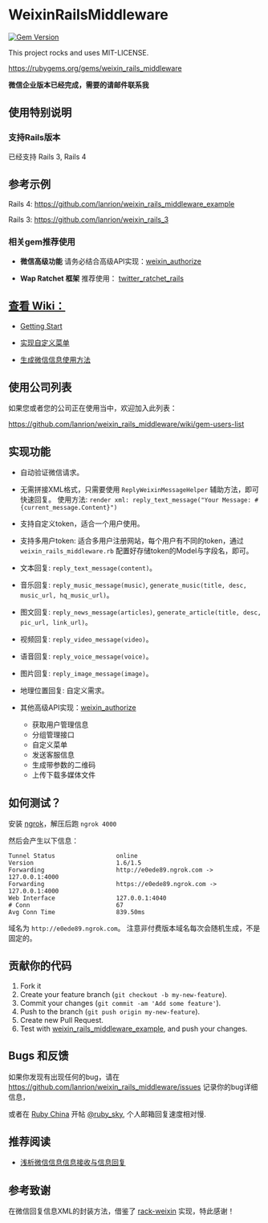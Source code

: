 # WeixinRailsMiddleware

[![Gem Version](https://badge.fury.io/rb/weixin_rails_middleware.png)](http://badge.fury.io/rb/weixin_rails_middleware)

This project rocks and uses MIT-LICENSE.

https://rubygems.org/gems/weixin_rails_middleware

**微信企业版本已经完成，需要的请邮件联系我**

## 使用特别说明

### 支持Rails版本

已经支持 Rails 3, Rails 4

## 参考示例

Rails 4: https://github.com/lanrion/weixin_rails_middleware_example

Rails 3: https://github.com/lanrion/weixin_rails_3

### 相关gem推荐使用

* **微信高级功能** 请务必结合高级API实现：[weixin_authorize](https://github.com/lanrion/weixin_authorize)

* **Wap Ratchet 框架** 推荐使用： [twitter_ratchet_rails](https://github.com/lanrion/twitter_ratchet_rails)

## [查看 Wiki：](https://github.com/lanrion/weixin_rails_middleware/wiki)

* [Getting Start](https://github.com/lanrion/weixin_rails_middleware/wiki/Getting-Start)

* [实现自定义菜单](https://github.com/lanrion/weixin_rails_middleware/wiki/DIY-menu)

* [生成微信信息使用方法](https://github.com/lanrion/weixin_rails_middleware/wiki/Generate-message-helpers)

## 使用公司列表

如果您或者您的公司正在使用当中，欢迎加入此列表：

https://github.com/lanrion/weixin_rails_middleware/wiki/gem-users-list

## 实现功能

  * 自动验证微信请求。

  * 无需拼接XML格式，只需要使用 `ReplyWeixinMessageHelper` 辅助方法，即可快速回复。
    使用方法: ` render xml: reply_text_message("Your Message: #{current_message.Content}") `

  * 支持自定义token，适合一个用户使用。

  * 支持多用户token: 适合多用户注册网站，每个用户有不同的token，通过 `weixin_rails_middleware.rb` 配置好存储token的Model与字段名，即可。

  * 文本回复: `reply_text_message(content)`。

  * 音乐回复: `reply_music_message(music)`, `generate_music(title, desc, music_url, hq_music_url)`。

  * 图文回复: `reply_news_message(articles)`, `generate_article(title, desc, pic_url, link_url)`。

  * 视频回复: `reply_video_message(video)`。

  * 语音回复: `reply_voice_message(voice)`。

  * 图片回复: `reply_image_message(image)`。

  * 地理位置回复: 自定义需求。

  * 其他高级API实现：[weixin_authorize](https://github.com/lanrion/weixin_authorize)
    * 获取用户管理信息
    * 分组管理接口
    * 自定义菜单
    * 发送客服信息
    * 生成带参数的二维码
    * 上传下载多媒体文件

## 如何测试？

  安装 [ngrok](https://ngrok.com)，解压后跑 `ngrok 4000`

  然后会产生以下信息：

  ```
  Tunnel Status                 online
  Version                       1.6/1.5
  Forwarding                    http://e0ede89.ngrok.com -> 127.0.0.1:4000
  Forwarding                    https://e0ede89.ngrok.com -> 127.0.0.1:4000
  Web Interface                 127.0.0.1:4040
  # Conn                        67
  Avg Conn Time                 839.50ms

  ```

 域名为 `http://e0ede89.ngrok.com`。 注意非付费版本域名每次会随机生成，不是固定的。


## 贡献你的代码

  1. Fork it
  2. Create your feature branch (`git checkout -b my-new-feature`).
  3. Commit your changes (`git commit -am 'Add some feature'`).
  4. Push to the branch (`git push origin my-new-feature`).
  5. Create new Pull Request.
  6. Test with [weixin_rails_middleware_example](https://github.com/lanrion/weixin_rails_middleware_example), and push your changes.

## Bugs 和反馈

 如果你发现有出现任何的bug，请在 https://github.com/lanrion/weixin_rails_middleware/issues 记录你的bug详细信息，

 或者在 [Ruby China](http://ruby-china.org/) 开帖 [@ruby_sky](http://ruby-china.org/ruby_sky), 个人邮箱回复速度相对慢.

## 推荐阅读

  * [浅析微信信息信息接收与信息回复](https://gist.github.com/lanrion/9479631)

## 参考致谢
  在微信回复信息XML的封装方法，借鉴了 [rack-weixin](https://github.com/wolfg1969/rack-weixin) 实现，特此感谢！

